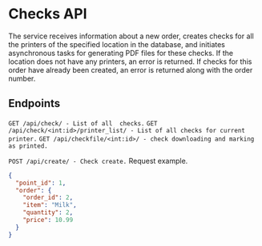 # Checks API

The service receives information about a new order, creates checks for all the printers of the specified location in the database, and initiates asynchronous tasks for generating PDF files for these checks. If the location does not have any printers, an error is returned. If checks for this order have already been created, an error is returned along with the order number.


## Endpoints
```GET /api/check/ - List of all  checks.```
```GET /api/check/<int:id>/printer_list/ - List of all checks for current printer.```
```GET /api/checkfile/<int:id>/ - check downloading and marking as printed.```

```POST /api/create/ - Check create.```
Request example.

```json
{
  "point_id": 1,
  "order": {
    "order_id": 2,
    "item": "Milk",
    "quantity": 2,
    "price": 10.99
  }
}
```

